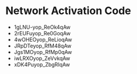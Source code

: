 # Network Activation Code
* 1gLNU-yop_ReOk4qAw
* 2rEUFuyop_Re0GoqAw
* 4wOHEOyop_ReLioqAw
* JRpDTeyop_RfM48qAw
* Jgs1MOyop_RfMp0qAw
* iwLRXOyop_ZeVvkqAw
* xDK4Puyop_ZbgRIqAw